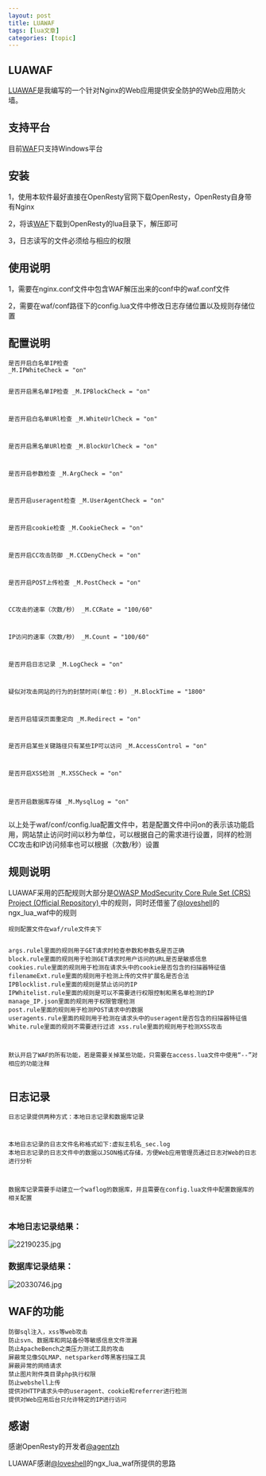 ```yaml
---
layout: post
title: LUAWAF 
tags: [lua文章]
categories: [topic]
---
```

<h2 id="LUAWAF"><a href="#LUAWAF" class="headerlink" title="LUAWAF"></a>LUAWAF</h2><p><a href="https://github.com/MissError/WAF" target="_blank" rel="noopener noreferrer">LUAWAF</a>是我编写的一个针对Nginx的Web应用提供安全防护的Web应用防火墙。</p>
<h2 id="支持平台"><a href="#支持平台" class="headerlink" title="支持平台"></a>支持平台</h2><p>目前<a href="https://github.com/MissError/WAF" target="_blank" rel="noopener noreferrer">WAF</a>只支持Windows平台</p>
<h2 id="安装"><a href="#安装" class="headerlink" title="安装"></a>安装</h2><p>1，使用本软件最好直接在OpenResty官网下载OpenResty，OpenResty自身带有Nginx</p>
<p>2，将该<a href="https://github.com/MissError/WAF" target="_blank" rel="noopener noreferrer">WAF</a>下载到OpenResty的lua目录下，解压即可</p>
<p>3，日志读写的文件必须给与相应的权限</p>
<h2 id="使用说明"><a href="#使用说明" class="headerlink" title="使用说明"></a>使用说明</h2><p>1，需要在nginx.conf文件中包含WAF解压出来的conf中的waf.conf文件</p>
<p>2，需要在waf/conf路径下的config.lua文件中修改日志存储位置以及规则存储位置</p>
<h2 id="配置说明"><a href="#配置说明" class="headerlink" title="配置说明"></a>配置说明</h2><pre><code>是否开启白名单IP检查
_M.IPWhiteCheck = &#34;on&#34;

是否开启黑名单IP检查
_M.IPBlockCheck = &#34;on&#34;

是否开启白名单URl检查
_M.WhiteUrlCheck = &#34;on&#34;

是否开启黑名单URl检查
_M.BlockUrlCheck = &#34;on&#34;

是否开启参数检查
_M.ArgCheck = &#34;on&#34;

是否开启useragent检查
_M.UserAgentCheck = &#34;on&#34;

是否开启cookie检查
_M.CookieCheck = &#34;on&#34;

是否开启CC攻击防御
_M.CCDenyCheck = &#34;on&#34;

是否开启POST上传检查
_M.PostCheck = &#34;on&#34;

CC攻击的速率（次数/秒）
_M.CCRate = &#34;100/60&#34;

IP访问的速率（次数/秒）
_M.Count = &#34;100/60&#34;

是否开启日志记录
_M.LogCheck = &#34;on&#34;

疑似对攻击网站的行为的封禁时间(单位：秒)
_M.BlockTime = &#34;1800&#34;

是否开启错误页面重定向
_M.Redirect = &#34;on&#34;

是否开启某些关键路径只有某些IP可以访问
_M.AccessControl = &#34;on&#34;

是否开启XSS检测
_M.XSSCheck = &#34;on&#34;

是否开启数据库存储
_M.MysqlLog = &#34;on&#34;
</code></pre><p>以上处于waf/conf/config.lua配置文件中，若是配置文件中问on的表示该功能启用，网站禁止访问时间以秒为单位，可以根据自己的需求进行设置，同样的检测CC攻击和IP访问频率也可以根据（次数/秒）设置</p>
<h2 id="规则说明"><a href="#规则说明" class="headerlink" title="规则说明"></a>规则说明</h2><p>LUAWAF采用的匹配规则大部分是<a href="https://github.com/SpiderLabs/owasp-modsecurity-crs" target="_blank" rel="noopener noreferrer">OWASP ModSecurity Core Rule Set (CRS) Project (Official Repository) </a>中的规则，同时还借鉴了<a href="https://github.com/loveshell/ngx_lua_waf" target="_blank" rel="noopener noreferrer">@loveshell</a>的ngx_lua_waf中的规则</p>
<pre><code>规则配置文件在waf/rule文件夹下

args.rulel里面的规则用于GET请求时检查参数和参数名是否正确
block.rule里面的规则用于检测GET请求时用户访问的URL是否是敏感信息
cookies.rule里面的规则用于检测在请求头中的cookie是否包含的扫描器特征值
filenameExt.rule里面的规则用于检测上传的文件扩展名是否合法
IPBlocklist.rule里面的规则是禁止访问的IP
IPWhitelist.rule里面的规则是可以不需要进行权限控制和黑名单检测的IP
manage_IP.json里面的规则用于权限管理检测
post.rule里面的规则用于检测POST请求中的数据
useragents.rule里面的规则用于检测在请求头中的useragent是否包含的扫描器特征值
White.rule里面的规则不需要进行过滤
xss.rule里面的规则用于检测XSS攻击

默认开启了WAF的所有功能，若是需要关掉某些功能，只需要在access.lua文件中使用“--”对相应的功能注释
</code></pre><h2 id="日志记录"><a href="#日志记录" class="headerlink" title="日志记录"></a>日志记录</h2><pre><code>日志记录提供两种方式：本地日志记录和数据库记录

本地日志记录的日志文件名称格式如下:虚拟主机名_sec.log
本地日志记录的日志文件中的数据以JSON格式存储，方便Web应用管理员通过日志对Web的日志进行分析

数据库记录需要手动建立一个waflog的数据库，并且需要在config.lua文件中配置数据库的相关配置
</code></pre><h3 id="本地日志记录结果："><a href="#本地日志记录结果：" class="headerlink" title="本地日志记录结果："></a>本地日志记录结果：</h3><p><img src="https://i.loli.net/2018/10/23/5bced6ad06817.jpg" alt="22190235.jpg"/></p>
<h3 id="数据库记录结果："><a href="#数据库记录结果：" class="headerlink" title="数据库记录结果："></a>数据库记录结果：</h3><p><img src="https://i.loli.net/2018/10/23/5bced6d3a9c50.jpg" alt="20330746.jpg"/></p>
<h2 id="WAF的功能"><a href="#WAF的功能" class="headerlink" title="WAF的功能"></a>WAF的功能</h2><pre><code>防御sql注入，xss等web攻击
防止svn、数据库和网站备份等敏感信息文件泄漏
防止ApacheBench之类压力测试工具的攻击
屏蔽常见像SQLMAP、netsparkerd等黑客扫描工具
屏蔽异常的网络请求
禁止图片附件类目录php执行权限
防止webshell上传
提供对HTTP请求头中的useragent、cookie和referrer进行检测
提供对Web应用后台只允许特定的IP进行访问
</code></pre><h2 id="感谢"><a href="#感谢" class="headerlink" title="感谢"></a>感谢</h2><p>感谢OpenResty的开发者<a href="https://github.com/agentzh/" target="_blank" rel="noopener noreferrer">@agentzh</a></p>
<p>LUAWAF感谢<a href="https://github.com/loveshell/ngx_lua_waf" target="_blank" rel="noopener noreferrer">@loveshell</a>的ngx_lua_waf所提供的思路</p>